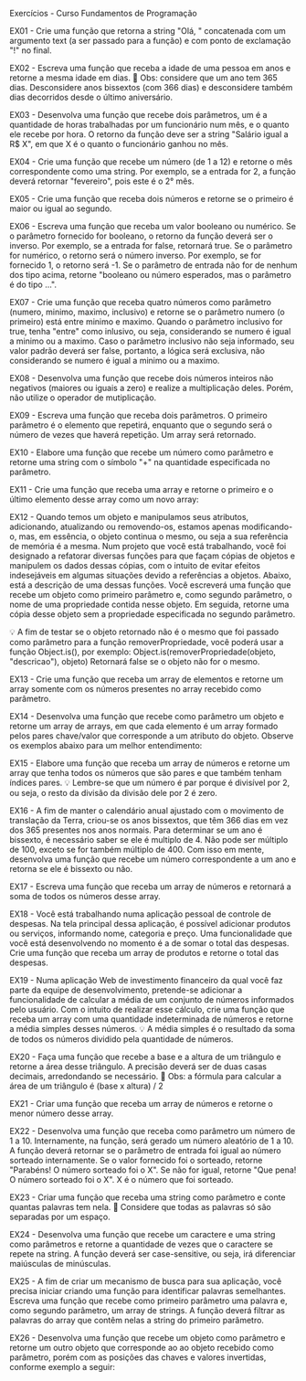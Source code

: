 Exercícios - Curso Fundamentos de Programação

EX01 - Crie uma função que retorna a string "Olá, " concatenada com um argumento text (a ser passado para a
função) e com ponto de exclamação "!" no final.

EX02 - Escreva uma função que receba a idade de uma pessoa em anos e retorne a mesma idade em dias.
📕 Obs: considere que um ano tem 365 dias. Desconsidere anos bissextos (com 366 dias) e
desconsidere também dias decorridos desde o último aniversário.

EX03 - Desenvolva uma função que recebe dois parâmetros, um é a quantidade de horas trabalhadas por um
funcionário num mês, e o quanto ele recebe por hora. O retorno da função deve ser a string "Salário igual a R$
X", em que X é o quanto o funcionário ganhou no mês.

EX04 - Crie uma função que recebe um número (de 1 a 12 e retorne o mês correspondente como uma string. Por
exemplo, se a entrada for 2, a função deverá retornar "fevereiro", pois este é o 2° mês.

EX05 - Crie uma função que receba dois números e retorne se o primeiro é maior ou igual ao segundo.

EX06 - Escreva uma função que receba um valor booleano ou numérico. Se o parâmetro fornecido for booleano, o
retorno da função deverá ser o inverso. Por exemplo, se a entrada for false, retornará true. Se o parâmetro for
numérico, o retorno será o número inverso. Por exemplo, se for fornecido 1, o retorno será 1. Se o parâmetro
de entrada não for de nenhum dos tipo acima, retorne "booleano ou número esperados, mas o parâmetro é do
tipo ...".

EX07 - Crie uma função que receba quatro números como parâmetro (numero, minimo, maximo, inclusivo) e retorne se
o parâmetro numero (o primeiro) está entre minimo e maximo. Quando o parâmetro inclusivo for true, tenha
"entre" como inlusivo, ou seja, considerando se numero é igual a minimo ou a maximo. Caso o parâmetro
inclusivo não seja informado, seu valor padrão deverá ser false, portanto, a lógica será exclusiva, não
considerando se numero é igual a minimo ou a maximo.

EX08 - Desenvolva uma função que recebe dois números inteiros não negativos (maiores ou iguais a zero) e realize a
multiplicação deles. Porém, não utilize o operador de mutiplicação.

EX09 - Escreva uma função que receba dois parâmetros. O primeiro parâmetro é o elemento que repetirá, enquanto
que o segundo será o número de vezes que haverá repetição. Um array será retornado.

EX10 - Elabore uma função que recebe um número como parâmetro e retorne uma string com o símbolo "+" na
quantidade especificada no parâmetro.

EX11 - Crie uma função que receba uma array e retorne o primeiro e o último elemento desse array como um novo
array:

EX12 - Quando temos um objeto e manipulamos seus atributos, adicionando, atualizando ou removendo-os, estamos
apenas modificando-o, mas, em essência, o objeto continua o mesmo, ou seja a sua referência de memória é a
mesma.
Num projeto que você está trabalhando, você foi designado a refatorar diversas funções para que façam
cópias de objetos e manipulem os dados dessas cópias, com o intuito de evitar efeitos indesejáveis em
algumas situações devido a referências a objetos. Abaixo, está a descrição de uma dessas funções.
Você escreverá uma função que recebe um objeto como primeiro parâmetro e, como segundo parâmetro, o
nome de uma propriedade contida nesse objeto. Em seguida, retorne uma cópia desse objeto sem a
propriedade especificada no segundo parâmetro.

💡 A fim de testar se o objeto retornado não é o mesmo que foi passado como parâmetro para a função
removerPropriedade, você poderá usar a função Object.is(), por exemplo:
Object.is(removerPropriedade(objeto, "descricao"), objeto)
Retornará false se o objeto não for o mesmo.

EX13 - Crie uma função que receba um array de elementos e retorne um array somente com os números presentes no
array recebido como parâmetro.

EX14 - Desenvolva uma função que recebe como parâmetro um objeto e retorne um array de arrays, em que cada
elemento é um array formado pelos pares chave/valor que corresponde a um atributo do objeto. Observe os
exemplos abaixo para um melhor entendimento:

EX15 - Elabore uma função que receba um array de números e retorne um array que tenha todos os números que são
pares e que também tenham índices pares.
💡 Lembre-se que um número é par porque é divisível por 2, ou seja, o resto da divisão da divisão dele
por 2 é zero.

EX16 - A fim de manter o calendário anual ajustado com o movimento de translação da Terra, criou-se os anos
bissextos, que têm 366 dias em vez dos 365 presentes nos anos normais.
Para determinar se um ano é bissexto, é necessário saber se ele é multiplo de 4. Não pode ser múltiplo de 100,
exceto se for também múltiplo de 400.
Com isso em mente, desenvolva uma função que recebe um número correspondente a um ano e retorna se ele
é bissexto ou não.

EX17 - Escreva uma função que receba um array de números e retornará a soma de todos os números desse array.

EX18 - Você está trabalhando numa aplicação pessoal de controle de despesas. Na tela principal dessa aplicação, é
possível adicionar produtos ou serviços, informando nome, categoria e preço. Uma funcionalidade que você
está desenvolvendo no momento é a de somar o total das despesas.
Crie uma função que receba um array de produtos e retorne o total das despesas.

EX19 - Numa aplicação Web de investimento financeiro da qual você faz parte da equipe de desenvolvimento,
pretende-se adicionar a funcionalidade de calcular a média de um conjunto de números informados pelo
usuário.
Com o intuito de realizar esse cálculo, crie uma função que receba um array com uma quantidade
indeterminada de números e retorne a média simples desses números.
💡 A média simples é o resultado da soma de todos os números dividido pela quantidade de números.

EX20 - Faça uma função que recebe a base e a altura de um triângulo e retorne a área desse triângulo. A precisão
deverá ser de duas casas decimais, arredondando se necessário.
📕 Obs: a fórmula para calcular a área de um triângulo é (base x altura) / 2

EX21 - Criar uma função que receba um array de números e retorne o menor número desse array.

EX22 - Desenvolva uma função que receba como parâmetro um número de 1 a 10. Internamente, na função, será
gerado um número aleatório de 1 a 10. A função deverá retornar se o parâmetro de entrada foi igual ao número
sorteado internamente. Se o valor fornecido foi o sorteado, retorne "Parabéns! O número sorteado foi o X". Se
não for igual, retorne "Que pena! O número sorteado foi o X". X é o número que foi sorteado.

EX23 - Criar uma função que receba uma string como parâmetro e conte quantas palavras tem nela.
📕 Considere que todas as palavras só são separadas por um espaço.

EX24 - Desenvolva uma função que recebe um caractere e uma string como parâmetros e retorne a quantidade de
vezes que o caractere se repete na string. A função deverá ser case-sensitive, ou seja, irá diferenciar
maiúsculas de minúsculas.

EX25 - A fim de criar um mecanismo de busca para sua aplicação, você precisa iniciar criando uma função para
identificar palavras semelhantes.
Escreva uma função que recebe como primeiro parâmetro uma palavra e, como segundo parâmetro, um array
de strings. A função deverá filtrar as palavras do array que contêm nelas a string do primeiro parâmetro.

EX26 - Desenvolva uma função que recebe um objeto como parâmetro e retorne um outro objeto que corresponde ao
ao objeto recebido como parâmetro, porém com as posições das chaves e valores invertidas, conforme
exemplo a seguir:
